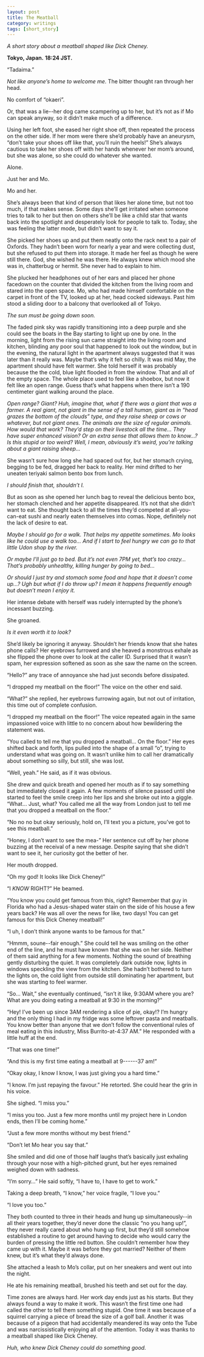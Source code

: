 ```yaml
---
layout: post
title: The Meatball
category: writings
tags: [short_story]
---
```

_A short story about a meatball shaped like Dick Cheney._


**Tokyo, Japan.**
**18:24 JST.**

“Tadaima.” 

_Not like anyone’s home to welcome me._ The bitter thought ran through her head.

No comfort of “okaeri”. 

Or, that was a lie--her dog came scampering up to her, but it’s not as if Mo can speak anyway, so it didn’t make much of a difference. 

Using her left foot, she eased her right shoe off, then repeated the process on the other side. If her mom were there she’d probably have an aneurysm, “don’t take your shoes off like that, you’ll ruin the heels!” She’s always cautious to take her shoes off with her hands whenever her mom’s around, but she was alone, so she could do whatever she wanted. 

Alone. 

Just her and Mo. 

Mo and her. 

She’s always been that kind of person that likes her alone time, but not too much, if that makes sense. Some days she’ll get irritated when someone tries to talk to her but then on others she’ll be like a child star that wants back into the spotlight and desperately look for people to talk to. Today, she was feeling the latter mode, but didn’t want to say it.

She picked her shoes up and put them neatly onto the rack next to a pair of Oxfords. They hadn’t been worn for nearly a year and were collecting dust, but she refused to put them into storage. It made her feel as though he were still there. God, she wished he was there. He always knew which mood she was in, chatterbug or hermit. She never had to explain to him. 

She plucked her headphones out of her ears and placed her phone facedown on the counter that divided the kitchen from the living room and stared into the open space. Mo, who had made himself comfortable on the carpet in front of the TV, looked up at her, head cocked sideways. Past him stood a sliding door to a balcony that overlooked all of Tokyo. 

_The sun must be going down soon._

The faded pink sky was rapidly transitioning into a deep purple and she could see the boats in the Bay starting to light up one by one. In the morning, light from the rising sun came straight into the living room and kitchen, blinding any poor soul that happened to look out the window, but in the evening, the natural light in the apartment always suggested that it was later than it really was. Maybe that’s why it felt so chilly. It was mid May, the apartment should have felt warmer. She told herself it was probably because the the cold, blue light flooded in from the window. That and all of the empty space. The whole place used to feel like a shoebox, but now it felt like an open range. Guess that’s what happens when there isn’t a 190 centimeter giant walking around the place.

_Open range? Giant? Huh, imagine that, what if there was a giant that was a farmer. A real giant, not giant in the sense of a tall human, giant as in “head grazes the bottom of the clouds” type, and they raise sheep or cows or whatever, but not giant ones. The animals are the size of regular animals. How would that work? They’d step on their livestock all the time… They have super enhanced vision? Or an extra sense that allows them to know…? Is this stupid or too weird? Well, I mean, obviously it’s weird, you’re talking about a giant raising sheep…_ 

She wasn’t sure how long she had spaced out for, but her stomach crying, begging to be fed, dragged her back to reality. Her mind drifted to her uneaten teriyaki salmon bento box from lunch. 

_I should finish that, shouldn’t I._

But as soon as she opened her lunch bag to reveal the delicious bento box, her stomach clenched and her appetite disappeared. It’s not that she didn’t want to eat. She thought back to all the times they’d competed at all-you-can-eat sushi and nearly eaten themselves into comas. 
Nope, definitely not the lack of desire to eat. 


_Maybe I should go for a walk. That helps my appetite sometimes. Mo looks like he could use a walk too… And if I start to feel hungry we can go to that little Udon shop by the river._

_Or maybe I’ll just go to bed. But it’s not even 7PM yet, that’s too crazy… That’s probably unhealthy, killing hunger by going to bed…_

_Or should I just try and stomach some food and hope that it doesn’t come up…? Ugh but what if I do throw up? I mean it happens frequently enough but doesn’t mean I enjoy it._

Her intense debate with herself was rudely interrupted by the phone’s incessant buzzing. 

She groaned. 

_Is it even worth it to look?_

She’d likely be ignoring it anyway. Shouldn’t her friends know that she hates phone calls? Her eyebrows furrowed and she heaved a monstrous exhale as she flipped the phone over to look at the caller ID. Surprised that it wasn’t spam, her expression softened as soon as she saw the name on the screen. 

“Hello?” any trace of annoyance she had just seconds before dissipated.

“I dropped my meatball on the floor!” The voice on the other end said. 

“What?” she replied, her eyebrows furrowing again, but not out of irritation, this time out of complete confusion.

“I dropped my meatball on the floor!” The voice repeated again in the same impassioned voice with little to no concern about how bewildering the statement was. 

“You called to tell me that you dropped a meatball… On the floor.” Her eyes shifted back and forth, lips pulled into the shape of a small “o”, trying to understand what was going on. It wasn’t unlike him to call her dramatically about something so silly, but still, she was lost. 

“Well, yeah.” He said, as if it was obvious.

She drew and quick breath and opened her mouth as if to say something but immediately closed it again. A few moments of silence passed until she started to feel the smile creep into her lips and she broke out into a giggle. “What… Just, what? You called me all the way from London just to tell me that you dropped a meatball on the floor.” 

“No no no but okay seriously, hold on, I’ll text you a picture, you’ve got to see this meatball.” 

“Honey, I don’t want to see the mea-” Her sentence cut off by her phone buzzing at the receival of a new message. Despite saying that she didn’t want to see it, her curiosity got the better of her. 

Her mouth dropped. 

“Oh my god! It looks like Dick Cheney!” 

“I _KNOW_ RIGHT?” He beamed. 

“You know you could get famous from this, right? Remember that guy in Florida who had a Jesus-shaped water stain on the side of his house a few years back? He was all over the news for like, two days! You can get famous for this Dick Cheney meatball!” 

“I uh, I don’t think anyone wants to be famous for that.” 

“Hmmm, soune--fair enough.” She could tell he was smiling on the other end of the line, and he must have known that she was on her side. Neither of them said anything for a few moments. Nothing the sound of breathing gently disturbing the quiet. It was completely dark outside now, lights in windows speckling the view from the kitchen. She hadn’t bothered to turn the lights on, the cold light from outside still dominating her apartment, but she was starting to feel warmer.   

“So… Wait,” she eventually continued, “isn’t it like, 9:30AM where you are? What are you doing eating a meatball at 9:30 in the morning?” 

“Hey! I’ve been up since 3AM rendering a slice of pie, okay!? I’m hungry and the only thing I had in my fridge was some leftover pasta and meatballs. You know better than anyone that we don’t follow the conventional rules of meal eating in this industry, Miss Burrito-at-4:37 AM.” He responded with a little huff at the end. 

“That was one time!” 

“And this is my first time eating a meatball at 9------37 am!” 

“Okay okay, I know I know, I was just giving you a hard time.”

“I know. I’m just repaying the favour.” He retorted. She could hear the grin in his voice.  

She sighed. “I miss you.” 

“I miss you too. Just a few more months until my project here in London ends, then I’ll be coming home.” 

“Just a few more months without my best friend.” 

“Don’t let Mo hear you say that.” 

She smiled and did one of those half laughs that’s basically just exhaling through your nose with a high-pitched grunt, but her eyes remained weighed down with sadness. 

“I’m sorry…” He said softly, “I have to, I have to get to work.” 

Taking a deep breath, “I know,” her voice fragile, “I love you.”

“I love you too.”

They both counted to three in their heads and hung up simultaneously--in all their years together, they’d never done the classic “no you hang up!”, they never really cared about who hung up first, but they’d still somehow established a routine to get around having to decide who would carry the burden of pressing the little red button. She couldn’t remember how they came up with it. Maybe it was before they got married? Neither of them knew, but it’s what they’d always done. 

She attached a leash to Mo’s collar, put on her sneakers and went out into the night. 

He ate his remaining meatball, brushed his teeth and set out for the day. 

Time zones are always hard. Her work day ends just as his starts. But they always found a way to make it work. This wasn’t the first time one had called the other to tell them something stupid. One time it was because of a squirrel carrying a piece of bread the size of a golf ball. Another it was because of a pigeon that had accidentally meandered its way onto the Tube and was narcissistically enjoying all of the attention. Today it was thanks to a meatball shaped like Dick Cheney. 

_Huh, who knew Dick Cheney could do something good._ 
